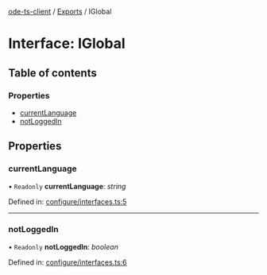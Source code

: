 [ode-ts-client](../README.md) / [Exports](../modules.md) / IGlobal

# Interface: IGlobal

## Table of contents

### Properties

- [currentLanguage](iglobal.md#currentlanguage)
- [notLoggedIn](iglobal.md#notloggedin)

## Properties

### currentLanguage

• `Readonly` **currentLanguage**: *string*

Defined in: [configure/interfaces.ts:5](https://github.com/opendigitaleducation/infrontexplore/blob/08d2f8c/src/ts/configure/interfaces.ts#L5)

___

### notLoggedIn

• `Readonly` **notLoggedIn**: *boolean*

Defined in: [configure/interfaces.ts:6](https://github.com/opendigitaleducation/infrontexplore/blob/08d2f8c/src/ts/configure/interfaces.ts#L6)
